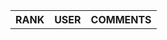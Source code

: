 <!DOCTYPE html>
<html lang="en">
<head>
    <meta charset="UTF-8">
    <meta name="viewport" content="width=device-width, initial-scale=1.0">
    <meta http-equiv="X-UA-Compatible" content="ie=edge">
    <link rel="stylesheet" href="index.css">
    <title>Cafe Ranking</title>
    <link href="https://fonts.googleapis.com/css?family=Roboto&display=swap" rel="stylesheet">
</head>
<body>
    <table id="tableRanking">
        <tr>
            <th>RANK</th>
            <th>USER</th>
            <th>COMMENTS</th>
          </tr>
      </table>
      <script src="index.js"></script>
    </body>
</html>
